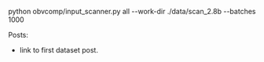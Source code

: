 
python obvcomp/input_scanner.py all --work-dir ./data/scan_2.8b --batches 1000

Posts:
- link to first dataset post.